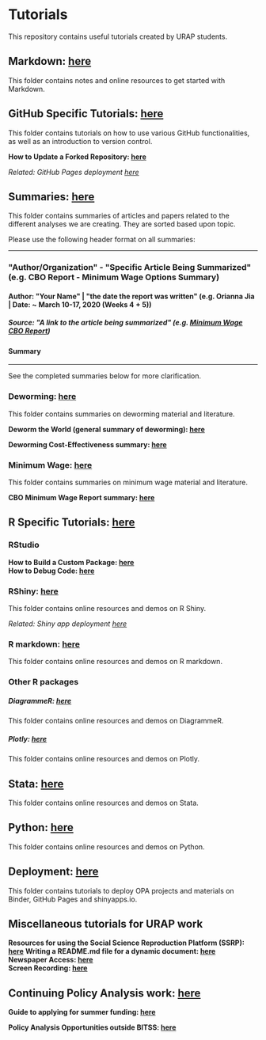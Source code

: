 # Tutorials
This repository contains useful tutorials created by URAP students.

## Markdown: [here](https://github.com/BITSS-OPA/Tutorials/tree/master/Markdown)  
This folder contains notes and online resources to get started with Markdown.

## GitHub Specific Tutorials: [here](https://github.com/BITSS-OPA/Tutorials/tree/master/GitHub)
This folder contains tutorials on how to use various GitHub functionalities, as well as an introduction to version control.

__How to Update a Forked Repository: [here](https://github.com/BITSS-OPA/Tutorials/blob/master/GitHub/updating%20forked%20repos.md)__  

_Related: GitHub Pages deployment [here](https://github.com/BITSS-OPA/Tutorials/blob/master/Deployment/GitHub%20Pages%20Deployment.md)_

## Summaries: [here](https://github.com/BITSS-OPA/Tutorials/tree/master/Summaries)
This folder contains summaries of articles and papers related to the different analyses we are creating. They are sorted based upon topic.

Please use the following header format on all summaries:

---
### "Author/Organization" - "Specific Article Being Summarized" (e.g. CBO Report - Minimum Wage Options Summary)
#### Author: "Your Name" | "the date the report was written" (e.g. Orianna Jia | Date: ~ March 10-17, 2020 (Weeks 4 + 5))

##### Source: "A link to the article being summarized" (e.g. [Minimum Wage CBO Report](https://www.cbo.gov/system/files/2019-07/CBO-55410-MinimumWage2019.pdf))

#### Summary
---

See the completed summaries below for more clarification.

### Deworming: [here](https://github.com/BITSS-OPA/Tutorials/tree/master/Summaries/Deworming)
This folder contains summaries on deworming material and literature.

__Deworm the World (general summary of deworming): [here](https://github.com/BITSS-OPA/Tutorials/blob/master/Summaries/Deworming/Deworm%20the%20World%20-%20summary.md)__

__Deworming Cost-Effectiveness summary: [here](https://github.com/BITSS-OPA/Tutorials/blob/master/Summaries/Deworming/Deworming%20Cost-Effectiveness%20-%20summary.md)__

### Minimum Wage: [here](https://github.com/BITSS-OPA/Tutorials/tree/master/Summaries/Minimum%20Wage)
This folder contains summaries on minimum wage material and literature.

__CBO Minimum Wage Report summary: [here](https://github.com/BITSS-OPA/Tutorials/blob/master/Summaries/Minimum%20Wage/CBO%20Minimum%20Wage%20Report%20-%20summary.md)__

## R Specific Tutorials: [here](https://github.com/BITSS-OPA/Tutorials/tree/master/R)

### RStudio
__How to Build a Custom Package: [here](https://github.com/BITSS-OPA/Tutorials/blob/master/R/PackageWritingTutorial.md)__  
__How to Debug Code: [here](https://github.com/BITSS-OPA/Tutorials/blob/master/R/RStudioDebugging.md)__

### RShiny: [here](https://github.com/BITSS-OPA/Tutorials/tree/master/R/R_Shiny)
This folder contains online resources and demos on R Shiny.

_Related: Shiny app deployment [here](https://github.com/BITSS-OPA/Tutorials/blob/master/Deployment/shinyapps_io%20Deployment.md)_

### R markdown: [here](https://github.com/BITSS-OPA/Tutorials/tree/master/R/R_markdown)
This folder contains online resources and demos on R markdown.

### Other R packages
##### DiagrammeR: [here](https://github.com/BITSS-OPA/Tutorials/tree/master/R/DiagrammeR)
This folder contains online resources and demos on DiagrammeR.

##### Plotly: [here](https://github.com/BITSS-OPA/Tutorials/tree/master/R/Plotly)
This folder contains online resources and demos on Plotly.

## Stata: [here](https://github.com/BITSS-OPA/Tutorials/tree/master/Stata)
This folder contains online resources and demos on Stata.

## Python: [here](https://github.com/BITSS-OPA/Tutorials/tree/master/Python)  
This folder contains online resources and demos on Python.

## Deployment: [here](https://github.com/BITSS-OPA/Tutorials/tree/master/Deployment)
This folder contains tutorials to deploy OPA projects and materials on Binder, GitHub Pages and shinyapps.io.

## Miscellaneous tutorials for URAP work  

__Resources for using the Social Science Reproduction Platform (SSRP): [here](https://github.com/BITSS-OPA/Tutorials/blob/master/ssrp_resources.md)__
__Writing a README.md file for a dynamic document: [here](https://github.com/BITSS-OPA/Tutorials/blob/master/Tutorial%20for%20DD%20readme.md)__  
__Newspaper Access: [here](https://github.com/BITSS-OPA/Tutorials/blob/master/Newspaper%20Access/AccessFrontPageNYTWSJ.md)__  
__Screen Recording: [here](https://github.com/BITSS-OPA/Tutorials/blob/master/Screen%20Recording/Screen%20Recording%20for%20Windows.md)__  


## Continuing Policy Analysis work: [here](https://github.com/BITSS-OPA/Tutorials/tree/master/Continuing_PA_work)  

__Guide to applying for summer funding: [here](https://github.com/BITSS-OPA/Tutorials/blob/master/Continuing_PA_work/Applying%20for%20funding.md)__

__Policy Analysis Opportunities outside BITSS: [here](https://github.com/BITSS-OPA/Tutorials/blob/master/Continuing_PA_work/Policy%20Analysis%20Opportunities.md)__
